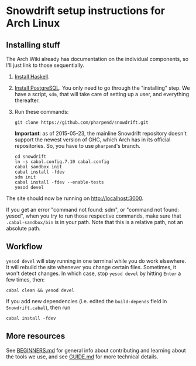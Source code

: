 # Snowdrift setup instructions for Arch Linux

## Installing stuff

The Arch Wiki already has documentation on the individual components, so
I'll just link to those sequentially.

1.  [Install Haskell][1].
2.  [Install PostgreSQL][2]. You only need to go through the
    "installing" step. We have a script, `sdm`, that will take care of
    setting up a user, and everything thereafter.
3.  Run these commands:

        git clone https://github.com/pharpend/snowdrift.git

    **Important**: as of 2015-05-23, the mainline Snowdrift repository
    doesn't support the newest version of GHC, which Arch has in its
    official repositories. So, you have to use `pharpend`'s branch.

        cd snowdrift
        ln -s cabal.config.7.10 cabal.config
        cabal sandbox init
        cabal install -fdev
        sdm init
        cabal install -fdev --enable-tests
        yesod devel

The site should now be running on <http://localhost:3000>.

If you get an error "command not found: sdm", or "command not found:
yesod", when you try to run those respective commands, make sure that
`.cabal-sandbox/bin` is in your path. Note that this is a relative path,
not an absolute path.

## Workflow

`yesod devel` will stay running in one terminal while you do work
elsewhere. It will rebuild the site whenever you change certain
files. Sometimes, it won't detect changes. In which case, stop `yesod
devel` by hitting `Enter` a few times, then:

    cabal clean && yesod devel

If you add new dependencies (i.e. edited the `build-depends` field in
`Snowdrift.cabal`), then run

    cabal install -fdev

## More resources

See [BEGINNERS.md](BEGINNERS.md) for general info about contributing
and learning about the tools we use,
and see [GUIDE.md](GUIDE.md) for more technical details.

[1]: https://wiki.archlinux.org/index.php/Haskell
[2]: https://wiki.archlinux.org/index.php/Postgresql
